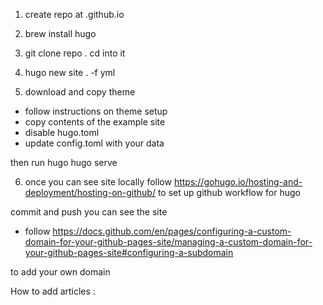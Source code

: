 1. create repo at <user>.github.io

2. brew install hugo 

3. git clone repo . cd into it 

4. hugo new site . -f yml

5. download and copy theme 

- follow instructions on theme setup 
- copy contents of the example site 
- disable hugo.toml 
- update config.toml with your data 

then run 
hugo 
hugo serve

6. once you can see site locally follow https://gohugo.io/hosting-and-deployment/hosting-on-github/
to set up github workflow for hugo

commit and push 
you can see the site 

- follow https://docs.github.com/en/pages/configuring-a-custom-domain-for-your-github-pages-site/managing-a-custom-domain-for-your-github-pages-site#configuring-a-subdomain

to add your own domain


How to add articles : 


